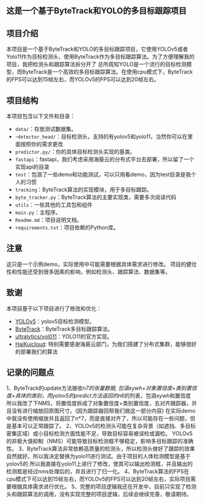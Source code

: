 ## 这是一个基于ByteTrack和YOLO的多目标跟踪项目

## 项目介绍
本项目是一个基于ByteTrack和YOLO的多目标跟踪项目，它使用YOLOv5或者Yolo11作为目标检测头，使用ByteTrack作为多目标跟踪算法。为了方便理解我的项目，我把检测头和跟踪算法拆分开了
总所周知YOLO是一个流行的目标检测模型，而ByteTrack是一个高效的多目标跟踪算法。在使用cpu模式下，ByteTrack的FPS可以达到15帧左右，而YOLOv5的FPS可以达到20帧左右。

## 项目结构
本项目包含以下文件和目录：
- `data/`：存放测试数据集。
- -`detector_head/`：目标检测头，支持的有yolov5和yolo11，当然你可以在里面按照你的需求更改
- `predictor.py/`：你的具体目标检测头实现的基类。
- `fastapi`：fastapi，我们考虑采用海葵云的分布式平台去部署，所以留了一个实现api的目录
- `test`：包涵了一些demo和功能测试，可以只用看demo，因为test目录是我个人的习惯
- `tracking`：ByteTrack算法的实现模块，用于多目标跟踪。
- `byte_tracker.py`：ByteTrack算法的主要实现类，需要多次阅读代码
- `utils`：一些其他的工具包和组件
- `main.py`：主程序。
- `Readme.md`：项目说明文档。
- `requirements.txt`：项目依赖的Python库。

## 注意
这只是一个示例demo，实际使用中可能需要根据具体需求进行修改。
项目的健壮性和性能还受到很多因素的影响，例如检测头、跟踪算法、数据集等。

## 致谢
本项目基于以下项目进行了修改和优化：
- [YOLOv5](https://github.com/ultralytics/yolov5)：yolov5目标检测模型。
- [ByteTrack](https://github.com/ifzhang/ByteTrack)：ByteTrack多目标跟踪算法。
- [ultralytics/yol011](https://github.com/ultralytics/ultralytics)：YOLO11的官方实现。
- [HaiKuicloud](https://lyh.haikuicloud.com): 特别需要感谢海葵云部门，为我们搭建了分布式集群，能够很好的部署我们的算法

## 记录的问题点
1、ByteTrack的update方法接收n*7的张量数据, 包涵xywh+对象置信度+类别置信度+具体的类别，而yolov5的predict方法返回的n*6的列表，包涵xywh和置信度
所以我改了下NMS，将置信度拆成了对象置信度+类别置信度，去对齐跟踪器，并且没有进行缩放回原图尺寸。(因为跟踪器回帮我们做这一部分内容)
在实际demo中我没有使用缩放并且返回了n*7，而是直接对齐了，所以可能存在一些问题，但是基本可以正常跟踪了。
2、YOLOv5的检测头可能在复杂背景（如遮挡、多目标密集区域）或小目标检测方面性能不足，导致目标容易被误检或漏检。
YOLOv5 的非极大值抑制（NMS）可能导致目标检测框不够稳定，影响多目标跟踪的准确性。
3、ByteTrack算法非常依赖高质量的检测头，所以检测头做好了跟踪的效果自然就好。所以我决定替换为yolo11进行测试。由于项目的人体检测模型是基于yolov5的
所以我直接在yolo11上进行了修改，使其可以输出检测框，并且输出的检测框是经过nms处理后的，并且进行了归一化。
4、ByteTrack算法的FPS在cpu模式下可以达到15帧左右，而YOLOv5的FPS可以达到20帧左右，实际项目需要根据具体需求进行优化。
5、完整的项目逻辑我还在开发中，目前只实现了检测头和跟踪算法的调用，没有实现完整的项目逻辑，后续会继续完善，敬请期待。


